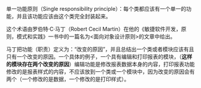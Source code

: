 单一功能原则（Single responsibility principle）：每个类都应该有一个单一的功能，并且该功能应该由这个类完全封装起来。

这个术语由罗伯特·C·马丁（Robert Cecil Martin）在他的《敏捷软件开发，原则，模式和实践》一书中的一篇名为<面向对象设计原则>的文章中给出。

马丁把功能（职责）定义为：“改变的原因”，并且总结出一个类或者模块应该有且只有一个改变的原因。一个具体的例子，一个具有编辑和打印报表的模块，（**这样的模块存在两个改变的原因**）编辑功能是修改报表数据本身的内容，打印报表功能修改的是报表样式的内容，不应该放到一个类或一个模块中，因为改变的原因会有两个（一个修改的是数据，一个修改的是打印样式）。

